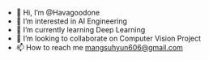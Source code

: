 - 👋 Hi, I’m @Havagoodone
- 👀 I’m interested in AI Engineering
- 🌱 I’m currently learning Deep Learning
- 💞️ I’m looking to collaborate on Computer Vision Project
- 📫 How to reach me mangsuhyun606@gmail.com

<!---
Havagoodone/Havagoodone is a ✨ special ✨ repository because its `README.md` (this file) appears on your GitHub profile.
You can click the Preview link to take a look at your changes.
--->
